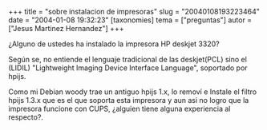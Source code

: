 +++
title = "sobre instalacion de impresoras"
slug = "20040108193223464"
date = "2004-01-08 19:32:23"
[taxonomies]
tema = ["preguntas"]
autor = ["Jesus Martinez Hernandez"]
+++

¿Alguno de ustedes ha instalado la impresora HP deskjet 3320?

Según se, no entiende el lenguaje tradicional de las deskjet(PCL) sino
el (LIDIL) &quot;Lightweight Imaging Device Interface Language&quot;,
soportado por hpijs.

Como mi Debian woody trae un antiguo hpijs 1.x, lo removí e Instale el
filtro hpijs 1.3.x que es el que soporta esta impresora y aun asi no
logro que la impresora funcione con CUPS, ¿alguien tiene alguna
experiencia al respecto?.

